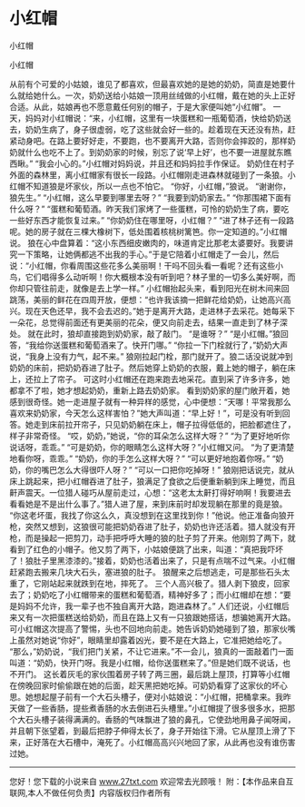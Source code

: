 # 小红帽

小红帽

小红帽 

从前有个可爱的小姑娘，谁见了都喜欢，但最喜欢她的是她的奶奶，简直是她要什么就给她什么。一次，奶奶送给小姑娘一顶用丝绒做的小红帽，戴在她的头上正好合适。从此，姑娘再也不愿意戴任何别的帽子，于是大家便叫她“小红帽”。 
一天，妈妈对小红帽说：“来，小红帽，这里有一块蛋糕和一瓶葡萄酒，快给奶奶送去，奶奶生病了，身子很虚弱，吃了这些就会好一些的。趁着现在天还没有热，赶紧动身吧。在路上要好好走，不要跑，也不要离开大路，否则你会摔跤的，那样奶奶就什么也吃不上了。到奶奶家的时候，别忘了说‘早上好’，也不要一进屋就东瞧西瞅。” 
“我会小心的。”小红帽对妈妈说，并且还和妈妈拉手作保证。 
奶奶住在村子外面的森林里，离小红帽家有很长一段路。小红帽刚走进森林就碰到了一条狼。小红帽不知道狼是坏家伙，所以一点也不怕它。 
“你好，小红帽，”狼说。 
“谢谢你，狼先生。” 
“小红帽，这么早要到哪里去呀？” 
“我要到奶奶家去。” 
“你那围裙下面有什么呀？” 
“蛋糕和葡萄酒。昨天我们家烤了一些蛋糕，可怜的奶奶生了病，要吃一些好东西才能恢复过来。” 
“你奶奶住在哪里呀，小红帽？” 
“进了林子还有一段路呢。她的房子就在三棵大橡树下，低处围着核桃树篱笆。你一定知道的。”小红帽说。 
狼在心中盘算着：“这小东西细皮嫩肉的，味道肯定比那老太婆要好。我要讲究一下策略，让她俩都逃不出我的手心。”于是它陪着小红帽走了一会儿，然后说：“小红帽，你看周围这些花多么美丽啊！干吗不回头看一看呢？还有这些小鸟，它们唱得多么动听啊！你大概根本没有听到吧？林子里的一切多么美好啊，而你却只管往前走，就像是去上学一样。” 
小红帽抬起头来，看到阳光在树木间来回跳荡，美丽的鲜花在四周开放，便想：“也许我该摘一把鲜花给奶奶，让她高兴高兴。现在天色还早，我不会去迟的。”她于是离开大路，走进林子去采花。她每采下一朵花，总觉得前面还有更美丽的花朵，便又向前走去，结果一直走到了林子深处。 
就在此时，狼却直接跑到奶奶家，敲了敲门。 
“是谁呀？” 
“是小红帽。”狼回答，“我给你送蛋糕和葡萄酒来了。快开门哪。” 
“你拉一下门栓就行了，”奶奶大声说，“我身上没有力气，起不来。” 
狼刚拉起门栓，那门就开了。狼二话没说就冲到奶奶的床前，把奶奶吞进了肚子。然后她穿上奶奶的衣服，戴上她的帽子，躺在床上，还拉上了帘子。 
可这时小红帽还在跑来跑去地采花。直到采了许多许多，她都拿不了啦，她才想起奶奶，重新上路去奶奶家。 
看到奶奶家的屋门敞开着，她感到很奇怪。她一走进屋子就有一种异样的感觉，心中便想：“天哪！平常我那么喜欢来奶奶家，今天怎么这样害怕？”她大声叫道：“早上好！”，可是没有听到回答。她走到床前拉开帘子，只见奶奶躺在床上，帽子拉得低低的，把脸都遮住了，样子非常奇怪。 
“哎，奶奶，”她说，“你的耳朵怎么这样大呀？” 
“为了更好地听你说话呀，乖乖。” 
“可是奶奶，你的眼睛怎么这样大呀？”小红帽又问。 
“为了更清楚地看你呀，乖乖。” 
“奶奶，你的手怎么这样大呀？” 
“可以更好地抱着你呀。” 
“奶奶，你的嘴巴怎么大得很吓人呀？” 
“可以一口把你吃掉呀！” 
狼刚把话说完，就从床上跳起来，把小红帽吞进了肚子，狼满足了食欲之后便重新躺到床上睡觉，而且鼾声震天。一位猎人碰巧从屋前走过，心想：“这老太太鼾打得好响啊！我要进去看看她是不是出什么事了。”猎人进了屋，来到床前时却发现躺在那里的竟是狼。 
“你这老坏蛋，我找了你这么久，真没想到在这里找到你！”他说。他正准备向狼开枪，突然又想到，这狼很可能把奶奶吞进了肚子，奶奶也许还活着。猎人就没有开枪，而是操起一把剪刀，动手把呼呼大睡的狼的肚子剪了开来。他刚剪了两下，就看到了红色的小帽子。他又剪了两下，小姑娘便跳了出来，叫道：“真把我吓坏了！狼肚子里黑漆漆的。”接着，奶奶也活着出来了，只是有点喘不过气来。小红帽赶紧跑去搬来几块大石头，塞进狼的肚子。 
狼醒来之后想逃走，可是那些石头太重了，它刚站起来就跌到在地，摔死了。 
三个人高兴极了。猎人剥下狼皮，回家去了；奶奶吃了小红帽带来的蛋糕和葡萄酒，精神好多了；而小红帽却在想：“要是妈妈不允许，我一辈子也不独自离开大路，跑进森林了。” 
人们还说，小红帽后来又有一次把蛋糕送给奶奶，而且在路上又有一只狼跟她搭话，想骗她离开大路。可小红帽这次提高了警惕，头也不回地向前走。她告诉奶奶她碰到了狼，那家伙嘴上虽然对她说“你好”，眼睛里却露着凶光，要不是在大路上，它准把她给吃了。 
“那么，”奶奶说，“我们把门关紧，不让它进来。”不一会儿，狼真的一面敲着门一面叫道：“奶奶，快开门呀。我是小红帽，给你送蛋糕来了。”但是她们既不说话，也不开门。 
这长着灰毛的家伙围着房子转了两三圈，最后跳上屋顶，打算等小红帽在傍晚回家时偷偷跟在她的后面，趁天黑把她吃掉。可奶奶看穿了这家伙的坏心思。她想起屋子前有一个大石头槽子，便对小姑娘说：“小红帽，把桶拿来。我昨天做了一些香肠，提些煮香肠的水去倒进石头槽里。”小红帽提了很多很多水，把那个大石头槽子装得满满的。香肠的气味飘进了狼的鼻孔，它使劲地用鼻子闻呀闻，并且朝下张望着，到最后把脖子伸得太长了，身子开始往下滑。它从屋顶上滑了下来，正好落在大石槽中，淹死了。小红帽高高兴兴地回了家，从此再也没有谁伤害过她。 

                  
--------------------
您好！您下载的小说来自 www.27txt.com 欢迎常去光顾哦！
附：【本作品来自互联网,本人不做任何负责】内容版权归作者所有